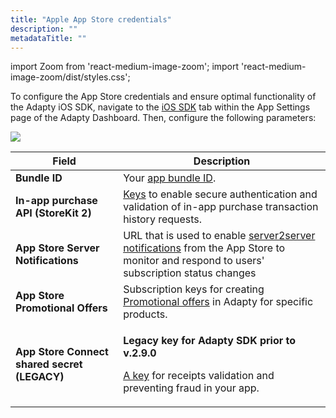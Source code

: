 ```yaml
---
title: "Apple App Store credentials"
description: ""
metadataTitle: ""
---
```


import Zoom from 'react-medium-image-zoom';
import 'react-medium-image-zoom/dist/styles.css';

To configure the App Store credentials and ensure optimal functionality of the Adapty iOS SDK, navigate to the [iOS SDK](https://app.adapty.io/settings/ios-sdk) tab within the App Settings page of the Adapty Dashboard. Then, configure the following parameters:


<Zoom>
  <img src={require('./img/3d4087e-CleanShot_2023-06-26_at_13.27.042x.webp').default}
  style={{
    border: '1px solid #727272', /* border width and color */
    width: '700px', /* image width */
    display: 'block', /* for alignment */
    margin: '0 auto' /* center alignment */
  }}
/>
</Zoom>





| Field | Description |
|-----|-----------|
| **Bundle ID** | Your [app bundle ID](app-store-connection-configuration#step-1-provide-bundle-id). |
| **In-app purchase API (StoreKit 2)** | [Keys](app-store-connection-configuration#step-2-provide-issuer-id-and-key-id) to enable secure authentication and validation of in-app purchase transaction history requests. |
| **App Store Server Notifications** | URL that is used to enable [server2server notifications](enable-app-store-server-notifications) from the App Store to monitor and respond to users' subscription status changes |
| **App Store Promotional Offers** | Subscription keys for creating [Promotional offers](offers) in Adapty for specific products. |
| **App Store Connect shared secret (LEGACY)** | <p>**Legacy key for Adapty SDK prior to v.2.9.0**</p><p></p><p>[A key](app-store-connection-configuration#step-4-enter-app-store-shared-secret) for receipts validation and preventing fraud in your app.</p> |